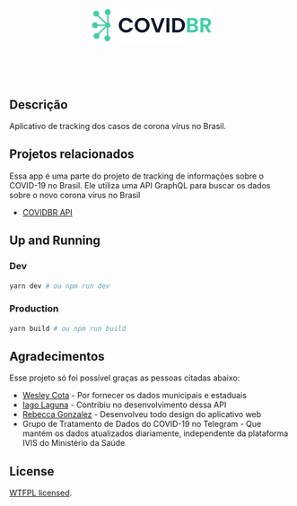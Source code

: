 <div align="center">
  <br />
  <br />
  <br />
  

 <p align="center">
  <a href="https://covidbr.netlify.com/" target="blank">
    <img src="public/COVIDBR.svg" width="220" alt="COVIDBR Logo" />
  </a>
  </p>
  <br />
  <br />
  <br />
</div>

## Descrição
Aplicativo de tracking dos casos de corona vírus no Brasil.

## Projetos relacionados
Essa app é uma parte do projeto de tracking de informações sobre o COVID-19 no Brasil. Ele utiliza uma API GraphQL para buscar os dados sobre o novo corona vírus no Brasil
  - [COVIDBR API](https://github.com/vmarcosp/covidbr-api)

## Up and Running

### Dev
```sh
yarn dev # ou npm run dev
```

### Production
```sh
yarn build # ou npm run build

```

## Agradecimentos

Esse projeto só foi possível graças as pessoas citadas abaixo:
- [Wesley Cota](https://github.com/wcota) - Por fornecer os dados municipais e estaduais
- [Iago Laguna](https://github/iagolaguna) - Contribiu no desenvolvimento dessa API
- [Rebecca Gonzalez](https://dribbble.com/rebeccagonzalez) - Desenvolveu todo design do aplicativo web
- Grupo de Tratamento de Dados do COVID-19 no Telegram - Que mantém os dados atualizados diariamente, independente da plataforma IVIS do Ministério da Saúde


## License

[WTFPL licensed](LICENSE).

